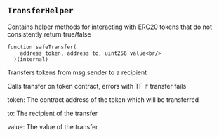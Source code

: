 
## `TransferHelper`

Contains helper methods for interacting with ERC20 tokens that do not consistently return true/false



 ```solidity 
 function safeTransfer(
     address token, address to, uint256 value<br/>
   )(internal)
 ``` 

Transfers tokens from msg.sender to a recipient

Calls transfer on token contract, errors with TF if transfer fails


token: The contract address of the token which will be transferred

to: The recipient of the transfer

value: The value of the transfer




